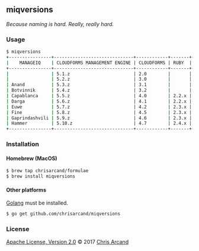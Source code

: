 miqversions
---

*Because naming is hard. Really, really hard.*

### Usage

```bash
$ miqversions
+----------------+------------------------------+------------+-------+------------+
|    MANAGEIQ    | CLOUDFORMS MANAGEMENT ENGINE | CLOUDFORMS | RUBY  | POSTGRESQL |
+----------------+------------------------------+------------+-------+------------+
|                | 5.1.z                        | 2.0        |       |            |
|                | 5.2.z                        | 3.0        |       |            |
| Anand          | 5.3.z                        | 3.1        |       |            |
| Botvinnik      | 5.4.z                        | 3.2        |       |            |
| Capablanca     | 5.5.z                        | 4.0        | 2.2.x | 9.4.x      |
| Darga          | 5.6.z                        | 4.1        | 2.2.x | 9.4.x      |
| Euwe           | 5.7.z                        | 4.2        | 2.3.x | 9.5.x      |
| Fine           | 5.8.z                        | 4.5        | 2.3.x | 9.5.x      |
| Gaprindashvili | 5.9.z                        | 4.6        | 2.3.x | 9.5.x      |
| Hammer         | 5.10.z                       | 4.7        | 2.4.x | 9.5.x      |
+----------------+------------------------------+------------+-------+------------+
```

### Installation

#### Homebrew (MacOS)

```bash
$ brew tap chrisarcand/formulae
$ brew install miqversions
```

#### Other platforms

[Golang](https://golang.org/) must be installed.

```bash
$ go get github.com/chrisarcand/miqversions
```

### License

[Apache License, Version 2.0](https://github.com/chrisarcand/miqversion/blob/master/LICENSE) © 2017 [Chris Arcand](https://github.com/chrisarcand)
